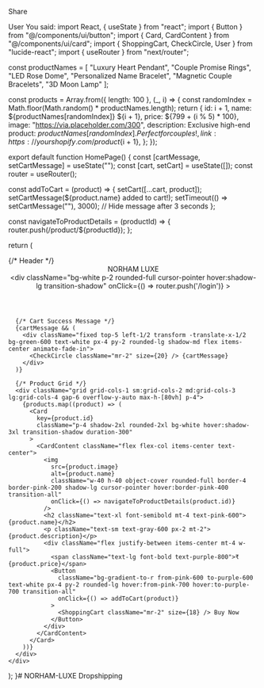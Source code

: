Share

User
You said:
import React, { useState } from "react";
import { Button } from "@/components/ui/button";
import { Card, CardContent } from "@/components/ui/card";
import { ShoppingCart, CheckCircle, User } from "lucide-react";
import { useRouter } from "next/router";

const productNames = [
  "Luxury Heart Pendant",
  "Couple Promise Rings",
  "LED Rose Dome",
  "Personalized Name Bracelet",
  "Magnetic Couple Bracelets",
  "3D Moon Lamp"
];

const products = Array.from({ length: 100 }, (_, i) => {
  const randomIndex = Math.floor(Math.random() * productNames.length);
  return {
    id: i + 1,
    name: ${productNames[randomIndex]} ${i + 1},
    price: ${799 + (i % 5) * 100},
    image: "https://via.placeholder.com/300",
    description: Exclusive high-end product: ${productNames[randomIndex]}. Perfect for couples!,
    link: https://yourshopify.com/product${i + 1},
  };
});

export default function HomePage() {
  const [cartMessage, setCartMessage] = useState("");
  const [cart, setCart] = useState([]);
  const router = useRouter();

  const addToCart = (product) => {
    setCart([...cart, product]);
    setCartMessage(${product.name} added to cart!);
    setTimeout(() => setCartMessage(""), 3000); // Hide message after 3 seconds
  };

  const navigateToProductDetails = (productId) => {
    router.push(/product/${productId});
  };

  return (
    <div className="min-h-screen bg-gradient-to-br from-pink-50 to-purple-100 text-gray-900 p-6 relative overflow-auto">
      {/* Header */}
      <header className="text-center text-6xl font-extrabold mb-10 uppercase tracking-widest font-cinzel text-transparent bg-clip-text bg-gradient-to-r from-pink-600 to-purple-600 relative">
        NORHAM LUXE
        <div className="absolute top-0 right-5 flex items-center space-x-4">
          <div 
            className="bg-white p-2 rounded-full cursor-pointer hover:shadow-lg transition-shadow"
            onClick={() => router.push('/login')}
          >
            <User className="text-pink-700" size={24} />
          </div>
        </div>
      </header>

      {/* Cart Success Message */}
      {cartMessage && (
        <div className="fixed top-5 left-1/2 transform -translate-x-1/2 bg-green-600 text-white px-4 py-2 rounded-lg shadow-md flex items-center animate-fade-in">
          <CheckCircle className="mr-2" size={20} /> {cartMessage}
        </div>
      )}

      {/* Product Grid */}
      <div className="grid grid-cols-1 sm:grid-cols-2 md:grid-cols-3 lg:grid-cols-4 gap-6 overflow-y-auto max-h-[80vh] p-4">
        {products.map((product) => (
          <Card 
            key={product.id} 
            className="p-4 shadow-2xl rounded-2xl bg-white hover:shadow-3xl transition-shadow duration-300"
          >
            <CardContent className="flex flex-col items-center text-center">
              <img 
                src={product.image} 
                alt={product.name} 
                className="w-40 h-40 object-cover rounded-full border-4 border-pink-200 shadow-lg cursor-pointer hover:border-pink-400 transition-all"
                onClick={() => navigateToProductDetails(product.id)}
              />
              <h2 className="text-xl font-semibold mt-4 text-pink-600">{product.name}</h2>
              <p className="text-sm text-gray-600 px-2 mt-2">{product.description}</p>
              <div className="flex justify-between items-center mt-4 w-full">
                <span className="text-lg font-bold text-purple-800">₹{product.price}</span>
                <Button 
                  className="bg-gradient-to-r from-pink-600 to-purple-600 text-white px-4 py-2 rounded-lg hover:from-pink-700 hover:to-purple-700 transition-all"
                  onClick={() => addToCart(product)}
                >
                  <ShoppingCart className="mr-2" size={18} /> Buy Now
                </Button>
              </div>
            </CardContent>
          </Card>
        ))}
      </div>
    </div>
  );
}# NORHAM-LUXE
Dropshipping 
